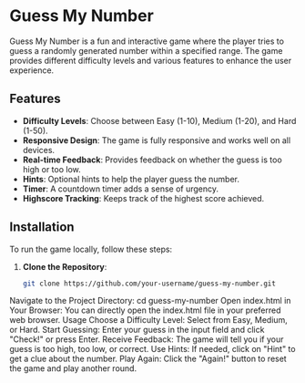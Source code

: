 # Guess My Number

Guess My Number is a fun and interactive game where the player tries to guess a randomly generated number within a specified range. The game provides different difficulty levels and various features to enhance the user experience.

## Features

- **Difficulty Levels**: Choose between Easy (1-10), Medium (1-20), and Hard (1-50).
- **Responsive Design**: The game is fully responsive and works well on all devices.
- **Real-time Feedback**: Provides feedback on whether the guess is too high or too low.
- **Hints**: Optional hints to help the player guess the number.
- **Timer**: A countdown timer adds a sense of urgency.
- **Highscore Tracking**: Keeps track of the highest score achieved.

## Installation

To run the game locally, follow these steps:

1. **Clone the Repository**:
   ```bash
   git clone https://github.com/your-username/guess-my-number.git
Navigate to the Project Directory:
cd guess-my-number
Open index.html in Your Browser:
You can directly open the index.html file in your preferred web browser.
Usage
Choose a Difficulty Level: Select from Easy, Medium, or Hard.
Start Guessing: Enter your guess in the input field and click "Check!" or press Enter.
Receive Feedback: The game will tell you if your guess is too high, too low, or correct.
Use Hints: If needed, click on "Hint" to get a clue about the number.
Play Again: Click the "Again!" button to reset the game and play another round.
